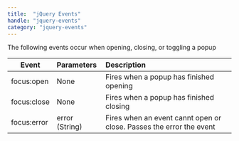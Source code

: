 ```yaml
---
title:  "jQuery Events"
handle: "jquery-events"
category: "jquery-events"
---
```


The following events occur when opening, closing, or toggling a popup

| Event        | Parameters          | Description  |
| ------------- |:-------------| :-----|
| focus:open     | None | Fires when a popup has finished opening |
| focus:close    | None     |   Fires when a popup has finished closing |
| focus:error | error (String)      | Fires when an event cannt open or close. Passes the error the event |
